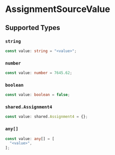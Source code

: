 # AssignmentSourceValue


## Supported Types

### `string`

```typescript
const value: string = "<value>";
```

### `number`

```typescript
const value: number = 7645.62;
```

### `boolean`

```typescript
const value: boolean = false;
```

### `shared.Assignment4`

```typescript
const value: shared.Assignment4 = {};
```

### `any[]`

```typescript
const value: any[] = [
  "<value>",
];
```

